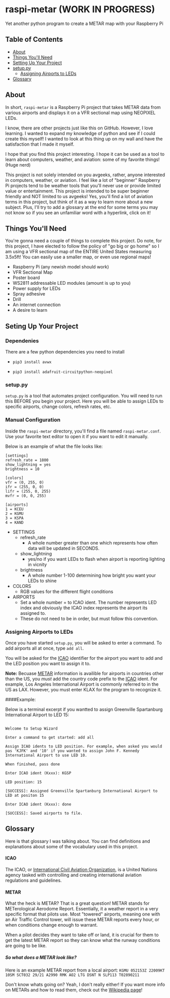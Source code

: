 # raspi-metar (WORK IN PROGRESS)

Yet another python program to create a METAR map with your Raspberry Pi
## Table of Contents
- [About](#about)
- [Things You'll Need](#things-youll-need)
- [Setting Up Your Project](#seting-up-your-project)
- [setup.py](#setuppy)
	- [Assigning Airports to LEDs](#assigning-airports-to-leds)
- [Glossary](#glossary)
## About
In short, `raspi-metar` is a Raspberry Pi project that takes METAR data from various airports and displays it on a VFR sectional map using NEOPIXEL LEDs.

I know, there are other projects just like this on GitHub. However, I love learning. I wanted to expand my knowledge of python and see if I could create this myself! I wanted to look at this thing up on my wall and have the satisfaction that I made it myself.

I hope that you find this project interesting. I hope it can be used as a tool to learn about computers, weather, and aviation: some of my favorite things! (Huge nerd)

This project is not solely intended on you avgeeks, rather, anyone interested in computers, weather, or aviation. I feel like a lot of "beginner" Raspberry Pi projects tend to be weather tools that you'll never use or provide limited value or entertainment. This project is intended to be super beginner friendly and NOT limited to us avgeeks! Yes, you'll find a lot of aviation terms in this project, but think of it as a way to learn more about a new subject. Plus, I'll try to add a glossary at the end for some terms you may not know so if you see an unfamiliar word with a hyperlink, click on it!


## Things You'll Need
You're gonna need a couple of things to complete this project. Do note, for this project, I have elected to follow the policy of "go big or go home" so I am using a VFR sectional map of the ENTIRE United States measuring 3.5x5ft! You can easily use a smaller map, or even use regional maps!

- Raspberry Pi (any newish model should work)
- VFR Sectional Map
- Poster board
- WS2811 addressable LED modules (amount is up to you)
- Power supply for LEDs
- Spray adhesive
- Drill
- An internet connection
- A desire to learn
## Seting Up Your Project

### Dependenies

There are a few python dependencies you need to install

  

-  `pip3 install avwx`

-  `pip3 install adafruit-circuitpython-neopixel`

  

### setup.py

`setup.py` is a tool that automates project configuration. You will need to run this BEFORE you begin your project. Here you will be able to assign LEDs to specific airports, change colors, refresh rates, etc.

### Manual Configuration
Inside the `raspi-metar` directory, you'll find a file named `raspi-metar.conf`. Use your favorite text editor to open it if you want to edit it manually.

Below is an example of what the file looks like:
```
[settings]
refresh_rate = 1800
show_lightning = yes
brightness = 10

[colors]
vfr = (0, 255, 0)
ifr = (255, 0, 0)
lifr = (255, 0, 255)
mvfr = (0, 0, 255)

[airports]
1 = KCEU
2 = KGMU
3 = KSPA
4 = KAND
```
  - SETTINGS
	  - refresh_rate
		  - A whole number greater than one which represents how often data will be updated in SECONDS.
	- show_lightning
		- yes/no if you want LEDs to flash when airport is reporting lighting in vicnity
	- brightness
		- A whole number 1-100 determining how bright you want your LEDs to shine
- COLORS
	- RGB values for the different flight conditions
- AIRPORTS
	- Set a whole number = to ICAO ident. The number represents LED index and obviously the ICAO index represents the airport its assigned to.
	- These do not need to be in order, but must follow this convention.

### Assigning Airports to LEDs

Once you have started `setup.py`, you will be asked to enter a command. To add airports all at once, type `add all`.

You will be asked for the [ICAO](#icao) identifier for the airport you want to add and the LED position you want to assign it to.

  

**Note:** Becuase [METAR](#metar) information is availible for airports in countries other than the US, you *must* add the country code prefix to the [ICAO](#icao) ident. For example, Los Angeles International Airport is commonly referred to in the US as LAX. However, you must enter KLAX for the program to recognize it.

  

####Example:

Below is a terminal excerpt if you wantted to assign Greenville Spartanburg International Airport to LED 15:

  

```

Welcome to Setup Wizard

Enter a command to get started: add all

Assign ICAO idents to LED position. For example, when asked you would pas 'KJFK' and '10' if you wanted to assign John F. Kennedy International Airport to use LED 10.

When finished, pass done

Enter ICAO ident (Kxxx): KGSP

LED position: 15

[SUCCESS]: Assigned Greenville Spartanburg International Airport to LED at positon 15

Enter ICAO ident (Kxxx): done

[SUCCESS]: Saved airports to file.

```

## Glossary
Here is that glossary I was talking about. You can find definitions and explanations about some of the vocabulary used in this project.

#### ICAO
The ICAO, or [International Civil Aviation Organization](https://en.wikipedia.org/wiki/International_Civil_Aviation_Organization), is a United Nations agency tasked with controlling and creating international aviation regulations and guidelines.

#### METAR
What the heck is METAR? That is a great question! METAR stands for METerological Aerodome Report. Essentially, it a weather report in a very specific format that pilots use. Most "towered" airports, meaning one with an Air Traffic Control tower, will issue these METAR reports every hour, or when conditions change enough to warrant.

When a pilot decides they want to take off or land, it is crucial for them to get the latest METAR report so they can know what the runway conditions are going to be like. 

##### So what does a METAR look like?
Here is an example METAR report from a local airport:
`KGMU 052153Z 22009KT 10SM SCT032 29/21 A2990 RMK AO2 LTG DSNT N SLP113 T02890211`

Don't know whats going on? Yeah, I don't really either! If you want more info on METARs and how to read them, check out the [Wikipedia page](https://en.wikipedia.org/wiki/METAR)!